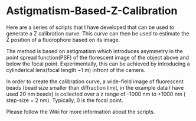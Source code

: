 # Astigmatism-Based-Z-Calibration

Here are a series of scripts that I have developed that can be used to generate a Z calibration curve. This curve can then be used to estimate the Z position of a fluorophore based on its image. 

The method is based on astigmatism which introduces asymmetry in the point spread function(PSF) of the florescent image of the object above and below the focal point. Experimentally, this can be achieved by introducing a cylinderical lens(focal length ~1 m) infront of the camera.

In order to create the calibration curve, a wide-field image of fluorescent beads (bead size smaller than diffraction limit, in the example data I have used 20 nm beads) is collected over a z range of -1000 nm to +1000 nm ( step-size = 2 nm). Typically, 0 is the focal point.

Please follow the Wiki for more information about the scripts.

